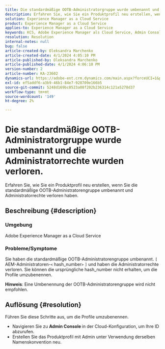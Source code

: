 ```yaml
---
title: Die standardmäßige OOTB-Administratorgruppe wurde umbenannt und die Administratorrechte wurden verloren.
description: Erfahren Sie, wie Sie ein Produktprofil neu erstellen, wenn Sie die OOTB-Administratorgruppe umbenannt und Administratorrechte verloren haben.
solution: Experience Manager as a Cloud Service
product: Experience Manager as a Cloud Service
applies-to: Experience Manager as a Cloud Service
keywords: KCS, Adobe Experience Manager als Cloud Service, Admin Console, Produktprofil
resolution: Resolution
internal-notes: null
bug: false
article-created-by: Oleksandra Marchenko
article-created-date: 4/1/2024 4:05:10 PM
article-published-by: Oleksandra Marchenko
article-published-date: 4/1/2024 4:06:10 PM
version-number: 2
article-number: KA-23602
dynamics-url: https://adobe-ent.crm.dynamics.com/main.aspx?forceUCI=1&pagetype=entityrecord&etn=knowledgearticle&id=678b349c-41f0-ee11-904c-6045bd006149
exl-id: ef5addf6-a3b9-46b1-84e7-928709e166b5
source-git-commit: 5248d169bc0523a08f202b236314c121a5278d37
workflow-type: tm+mt
source-wordcount: '149'
ht-degree: 2%

---
```


# Die standardmäßige OOTB-Administratorgruppe wurde umbenannt und die Administratorrechte wurden verloren.


Erfahren Sie, wie Sie ein Produktprofil neu erstellen, wenn Sie die standardmäßige OOTB-Administratorengruppe umbenannt und Administratorrechte verloren haben.

## Beschreibung {#description}


### Umgebung

Adobe Experience Manager as a Cloud Service

### Probleme/Symptome

Sie haben die standardmäßige OOTB-Administratorengruppe umbenannt. `[` AEM-Administratoren-`<` hash_number`>` `]`  und haben die Administratorrechte verloren. Sie können die ursprüngliche hash_number nicht erhalten, um die Profile umzubenennen.



<b>Hinweis</b>: Eine Umbenennung der OOTB-Administratorengruppe wird nicht empfohlen.


## Auflösung {#resolution}


Führen Sie diese Schritte aus, um die Profile umzubenennen.

- Navigieren Sie zu <b>Admin Console </b>in der Cloud-Konfiguration, um Ihre ID abzurufen.
- Erstellen Sie das Produktprofil mit Admin unter Verwendung derselben Namenskonvention neu.
